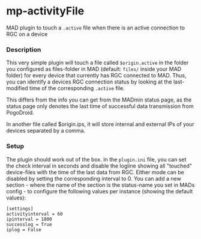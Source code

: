 # mp-activityFile
MAD plugin to touch a `.active` file when there is an active connection to RGC on a device

### Description
This very simple plugin will touch a file called `$origin.active` in the folder you configured as files-folder in MAD (default: `files/` inside your MAD folder) for every device that currently has RGC connected to MAD.
Thus, you can identify a devices RGC connection status by looking at the last-modified time of the corresponding `.active` file.

This differs from the info you can get from the MADmin status page, as the status page only denotes the last time of successful data transmission from PogoDroid.

In another file called $origin.ips, it will store internal and external IPs of your devices separated by a comma.

### Setup
The plugin should work out of the box. In the `plugin.ini` file, you can set the check interval in seconds and disable the logline showing all "touched" device-files with the time of the last data from RGC.
Either mode can be disabled by setting the corresponding interval to 0.
You can add a new section - where the name of the section is the status-name you set in MADs config - to configure the following values per instance (showing the default values):
```
[settings]
activityinterval = 60
ipinterval = 1800
successlog = True
iplog = False
```
